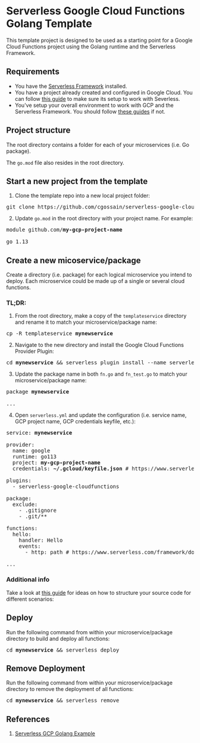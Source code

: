 # Serverless Google Cloud Functions Golang Template

This template project is designed to be used as a starting point for a Google Cloud Functions project using the Golang runtime and the Serverless Framework.

## Requirements

- You have the [Serverless Framework](https://www.serverless.com/framework/docs/getting-started/) installed.
- You have a project already created and configured in Google Cloud. You can follow [this guide](https://www.serverless.com/framework/docs/providers/google/guide/credentials/) to make sure its setup to work with Severless.
- You've setup your overall environment to work with GCP and the Serverless Framework. You should follow [these guides](https://www.serverless.com/framework/docs/providers/google/guide/intro/) if not.

## Project structure

The root directory contains a folder for each of your microservices (i.e. Go package).

The `go.mod` file also resides in the root directory.

## Start a new project from the template

1. Clone the template repo into a new local project folder:

<pre>
git clone https://github.com/cgossain/serverless-google-cloud-functions-golang-template.git <b>my-gcp-project-name</b>
</pre>

2. Update `go.mod` in the root directory with your project name. For example:

<pre>
module github.com/<b>my-gcp-project-name</b>

go 1.13
</pre>

## Create a new micoservice/package

Create a directory (i.e. package) for each logical microservice you intend to deploy. Each microservice could be made up of a single or several cloud functions.

### TL;DR:

1. From the root directory, make a copy of the `templateservice` directory and rename it to match your microservice/package name:

<pre>
cp -R templateservice <b>mynewservice</b>
</pre>

2. Navigate to the new directory and install the Google Cloud Functions Provider Plugin:

<pre>
cd <b>mynewservice</b> && serverless plugin install --name serverless-google-cloudfunctions
</pre>

3. Update the package name in both `fn.go` and `fn_test.go` to match your microservice/package name:

<pre>
package <b>mynewservice</b>

...
</pre>

4. Open `serverless.yml` and update the configuration (i.e. service name, GCP project name, GCP credentials keyfile, etc.):

<pre>
service: <b>mynewservice</b>

provider:
  name: google
  runtime: go113
  project: <b>my-gcp-project-name</b>
  credentials: <b>~/.gcloud/keyfile.json</b> # https://www.serverless.com/framework/docs/providers/google/guide/credentials/

plugins:
  - serverless-google-cloudfunctions

package:
  exclude:
    - .gitignore
    - .git/**

functions:
  hello:
    handler: Hello
    events:
      - http: path # https://www.serverless.com/framework/docs/providers/google/events/http#http-events

...
</pre>

### Additional info

Take a look at [this guide](https://cloud.google.com/functions/docs/writing#structuring_source_code) for ideas on how to structure your source code for different scenarios:

## Deploy

Run the following command from within your microservice/package directory to build and deploy all functions:

<pre>
cd <b>mynewservice</b> && serverless deploy
</pre>

## Remove Deployment

Run the following command from within your microservice/package directory to remove the deployment of all functions:

<pre>
cd <b>mynewservice</b> && serverless remove
</pre>

## References

1. [Serverless GCP Golang Example](https://github.com/serverless/examples/tree/master/google-golang-simple-http-endpoint)
